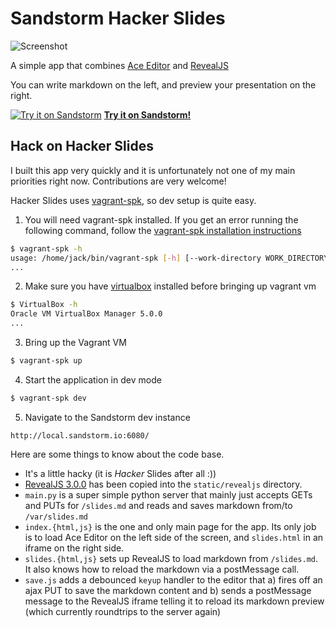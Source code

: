 # Sandstorm Hacker Slides

![Screenshot](https://cloud.githubusercontent.com/assets/1058938/6180867/9acdea84-b2df-11e4-8ae8-b01f2c4d7e1d.png)

A simple app that combines [Ace Editor](https://github.com/ajaxorg/ace/) and [RevealJS](https://github.com/hakimel/reveal.js)

You can write markdown on the left, and preview your presentation on the right.

[![Try it on Sandstorm](https://img.shields.io/badge/try-live%20demo-783189.svg)](https://demo.sandstorm.io/appdemo/7qvcjh7gk0rzdx1s3c8gufd288sesf6vvdt297756xcv4q8xxvhh) **[Try it on Sandstorm!](https://demo.sandstorm.io/appdemo/7qvcjh7gk0rzdx1s3c8gufd288sesf6vvdt297756xcv4q8xxvhh)**

## Hack on Hacker Slides

I built this app very quickly and it is unfortunately not one of my main
priorities right now. Contributions are very welcome!

Hacker Slides uses [vagrant-spk](https://github.com/sandstorm-io/vagrant-spk), so dev setup is quite easy.

1. You will need vagrant-spk installed. If you get an error running the
following command, follow the [vagrant-spk installation
instructions](https://docs.sandstorm.io/en/latest/vagrant-spk/installation/)

  ```bash
  $ vagrant-spk -h
  usage: /home/jack/bin/vagrant-spk [-h] [--work-directory WORK_DIRECTORY]
  ...
  ```

2. Make sure you have [virtualbox](https://www.virtualbox.org/wiki/Downloads) installed before bringing up vagrant vm

  ```bash
  $ VirtualBox -h
  Oracle VM VirtualBox Manager 5.0.0
  ...
  ```

3. Bring up the Vagrant VM

  ```bash
  $ vagrant-spk up
  ```

4. Start the application in dev mode

  ```bash
  $ vagrant-spk dev
  ```

5. Navigate to the Sandstorm dev instance

  `http://local.sandstorm.io:6080/`

Here are some things to know about the code base.

* It's a little hacky (it is _Hacker_ Slides after all :))
* [RevealJS 3.0.0](https://github.com/hakimel/reveal.js/tree/3.0.0) has been
  copied into the `static/revealjs` directory.
* `main.py` is a super simple python server that mainly just accepts GETs and
  PUTs for `/slides.md` and reads and saves markdown from/to `/var/slides.md`
* `index.{html,js}` is the one and only main page for the app. Its only job is to
  load Ace Editor on the left side of the screen, and `slides.html` in an
  iframe on the right side.
* `slides.{html,js}` sets up RevealJS to load markdown from `/slides.md`. It
  also knows how to reload the markdown via a postMessage call.
* `save.js` adds a debounced `keyup` handler to the editor that a) fires off an
  ajax PUT to save the markdown content and b) sends a postMessage message to
  the RevealJS iframe telling it to reload its markdown preview (which
  currently roundtrips to the server again)
